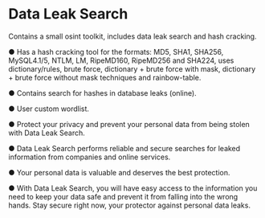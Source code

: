 # Data Leak Search
Contains a small osint toolkit, includes data leak search and hash cracking.

● Has a hash cracking tool for the formats: MD5, SHA1, SHA256, MySQL4.1/5, NTLM, LM, RipeMD160, RipeMD256 and SHA224, uses dictionary/rules, brute force, dictionary + brute force with mask, dictionary + brute force without mask techniques and rainbow-table.

● Contains search for hashes in database leaks (online).

● User custom wordlist.

● Protect your privacy and prevent your personal data from being stolen with Data Leak Search.

● Data Leak Search performs reliable and secure searches for leaked information from companies and online services.

● Your personal data is valuable and deserves the best protection.

● With Data Leak Search, you will have easy access to the information you need to keep your data safe and prevent it from falling into the wrong hands. Stay secure right now, your protector against personal data leaks.
